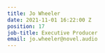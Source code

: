 ```yaml
---
title: Jo Wheeler
date: 2021-11-01 16:22:00 Z
position: 17
job-title: Executive Producer
email: jo.wheeler@novel.audio
---
```


